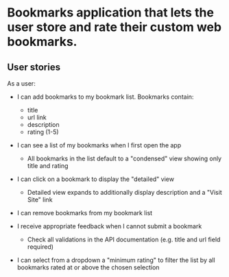 # Bookmarks application that lets the user store and rate their custom web bookmarks.  
## User stories  
As a user:  

- I can add bookmarks to my bookmark list. Bookmarks contain:

    - title
    - url link
    - description
    - rating (1-5)  

- I can see a list of my bookmarks when I first open the app  
    - All bookmarks in the list default to a "condensed" view showing only title and rating    
- I can click on a bookmark to display the "detailed" view
    - Detailed view expands to additionally display description and a "Visit Site" link
- I can remove bookmarks from my bookmark list
- I receive appropriate feedback when I cannot submit a bookmark
    - Check all validations in the API documentation (e.g. title and url field required)
- I can select from a dropdown a "minimum rating" to filter the list by all bookmarks rated at or above the chosen selection